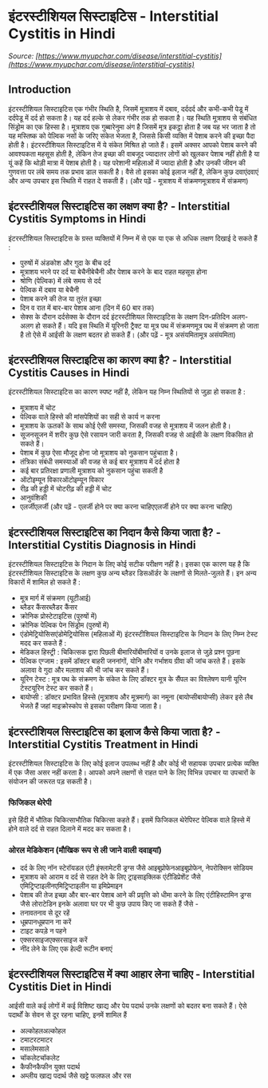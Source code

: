 # इंटरस्टीशियल सिस्टाइटिस - Interstitial Cystitis in Hindi
_Source: [https://www.myupchar.com/disease/interstitial-cystitis](https://www.myupchar.com/disease/interstitial-cystitis)_

## Introduction
इंटरस्टीशियल सिस्टाइटिस एक गंभीर स्थिति है, जिसमें मूत्राशय में दबाव, दर्ददर्द और कभी-कभी पेडू में दर्दपेडू में दर्द हो सकता है। यह दर्द हल्के से लेकर गंभीर तक हो सकता है। यह स्थिति मूत्राशय से संबंधित सिंड्रोम का एक हिस्सा है।
मूत्राशय एक गुब्बारेनुमा अंग है जिसमें मूत्र इकट्ठा होता है जब यह भर जाता है तो यह मस्तिष्क को पेल्विक नसों के ​जरिए संकेत भेजता है, जिससे किसी व्यक्ति में पेशाब करने की इच्छा पैदा होती है।
इंटरस्टीशियल सिस्टाइटिस में ये संकेत मिश्रित हो जाते हैं। इसमें अक्सर आपको पेशाब करने की आवश्यकता महसूस होती है, लेकिन तेज इच्छा की वाबजूद ज्यादातर लोगों को खुलकर पेशाब नहीं होती है या यूं कहें कि थोड़ी मात्रा में पेशाब होती है।
यह परेशानी महिलाओं में ज्यादा होती है और उनकी जीवन की गुणवत्ता पर लंबे समय तक प्रभाव डाल सकती है। वैसे तो इसका कोई इलाज नहीं है, लेकिन कुछ दवाएंदवाएं और अन्य उपचार इस स्थिति में राहत दे सकती हैं।
(और पढ़ें - मूत्राशय में संक्रमणमूत्राशय में संक्रमण)

## इंटरस्टीशियल सिस्टाइटिस का लक्षण क्या है? - Interstitial Cystitis Symptoms in Hindi
इंटरस्टीशियल सिस्टाइटिस के ग्रस्त व्यक्तियों में निम्न में से एक या एक से अधिक लक्षण दिखाई दे सकते हैं :
- पुरुषों में अंडकोश और गुदा के बीच दर्द
- मूत्राशय भरने पर दर्द या बेचैनीबेचैनी और पेशाब करने के बाद राहत महसूस होना
- श्रोणि (पेल्विक) में लंबे समय से दर्द
- पेल्विक में दबाव या बेचैनी
- पेशाब करने की तेज या तुरंत इच्छा
- दिन व रात में बार-बार पेशाब आना (दिन में 60 बार तक)
- सेक्स के दौरान दर्दसेक्स के दौरान दर्द
इंटरस्टीशियल सिस्टाइटिस के लक्षण दिन-प्रतिदिन अलग-अलग हो सकते हैं। यदि इस स्थिति में यूरिनरी ट्रैक्ट या मूत्र पथ में संक्रमणमूत्र पथ में संक्रमण हो जाता है तो ऐसे में आईसी के लक्षण बदतर हो सकते हैं।
(और पढ़ें - मूत्र असंयमितामूत्र असंयमिता)

## इंटरस्टीशियल सिस्टाइटिस का कारण क्या है? - Interstitial Cystitis Causes in Hindi
इंटरस्टीशियल सिस्टाइटिस का कारण स्पष्ट नहीं है, लेकिन यह निम्न स्थितियों से जुड़ा हो सकता है :
- मूत्राशय में चोट
- पेल्विक वाले हिस्से की मांसपेशियों का सही से कार्य न करना
- मूत्राशय के ऊतकों के साथ कोई ऐसी समस्या, जिसकी वजह से मूत्राशय में जलन होती है।
- सूजनसूजन में शरीर कुछ ऐसे रसायन जारी करता है, जिसकी वजह से आईसी के लक्षण विकसित हो सकते हैं।
- पेशाब में कुछ ऐसा मौजूद होना जो मूत्राशय को नुकसान पहुंचाता है।
- तंत्रिका संबंधी समस्याओं की वजह से कई बार मूत्राशय में दर्द होता है
- कई बार प्रतिरक्षा प्रणाली मूत्राशय को नुकसान पहुंचा सकती है
- ऑटोइम्यून विकारऑटोइम्यून विकार
- रीढ़ की हड्डी में चोटरीढ़ की हड्डी में चोट
- आनुवंशिकी
- एलर्जीएलर्जी
(और पढ़ें - एलर्जी होने पर क्या करना चाहिएएलर्जी होने पर क्या करना चाहिए)

## इंटरस्टीशियल सिस्टाइटिस का निदान कैसे किया जाता है? - Interstitial Cystitis Diagnosis in Hindi
इंटरस्टीशियल सिस्टाइटिस के निदान के लिए कोई सटीक परीक्षण नहीं है। इसका एक कारण यह है कि इंटरस्टीशियल सिस्टाइटिस के लक्षण कुछ अन्य ब्लैडर डिसऑर्डर के लक्षणों से मिलते-जुलते हैं। इन अन्य विकारों में शामिल हो सकते हैं :
- मूत्र मार्ग में संक्रमण (यूटीआई)
- ब्लैडर कैंसरब्लैडर कैंसर
- क्रोनिक प्रोस्टेटाइटिस (पुरुषों में)
- क्रोनिक पेल्विक पेन सिंड्रोम (पुरुषों में)
- एंडोमेट्रियोसिसएंडोमेट्रियोसिस (महिलाओं में)
इंटरस्टीशियल सिस्टाइटिस के निदान के लिए निम्न टेस्ट मदद कर सकते हैं :
- मेडिकल हिस्ट्री : चिकित्सक द्वारा पिछली बीमारियोंबीमारियों व उनके इलाज से जुड़े प्रश्न पूछना
- पेल्विक एग्जाम : इसमें डॉक्टर बाहरी जननांगों, योनि और गर्भाशय ग्रीवा की जांच करते हैं। इसके अलावा वे गुदा और मलाशय की भी जांच कर सकते हैं।
- यूरिन टेस्ट : मूत्र पथ के संक्रमण के संकेत के लिए डॉक्टर मूत्र के सैंपल का विश्लेषण यानी यूरिन टेस्टयूरिन टेस्ट कर सकते हैं।
- बायोप्सी : डॉक्टर प्रभावित हिस्से (मूत्राशय और मूत्रमार्ग) का नमूना (बायोप्सीबायोप्सी) लेकर इसे लैब भेजते हैं जहां माइक्रोस्कोप से इसका परीक्षण किया जाता है।

## इंटरस्टीशियल सिस्टाइटिस का इलाज कैसे किया जाता है? - Interstitial Cystitis Treatment in Hindi
इंटरस्टीशियल सिस्टाइटिस के लिए कोई इलाज उपलब्ध नहीं है और कोई भी सहायक उपचार प्रत्येक व्यक्ति में एक जैसा असर नहीं करता है। आपको अपने लक्षणों से राहत पाने के लिए विभिन्न उपचार या उपचारों के संयोजन की जरूरत पड़ सकती है।
### फिजिकल थेरेपी
इसे हिंदी में भौतिक चिकित्साभौतिक चिकित्सा कहते हैं। इसमें फिजिकल थेरेपिस्ट पेल्विक वाले​ हिस्से में होने वाले दर्द से राहत दिलाने में मदद कर सकता है।
### ओरल मेडिकेशन (मौखिक रूप से ली जाने वाली दवाइयां)
- दर्द के लिए नॉन स्टेरॉयडल एंटी इंफ्लामेटरी ड्रग्स जैसे आइबूप्रोफेनआइबूप्रोफेन, नेपरोक्सिन सोडियम
- मूत्राशय को आराम व दर्द से राहत देने के लिए ट्राइसाइक्लिक एंटीडिप्रेशेंट जैसे एमिट्रिप्टाइलीनएमिट्रिप्टाइलीन या इमिप्रेमाइन
- पेशाब की तेज इच्छा और बार-बार पेशाब आने की प्रवृत्ति को धीमा करने के लिए एंटीहिस्टामिन ड्रग्स जैसे लोराटेडिन
इनके अलावा घर पर भी कुछ उपाय किए जा सकते हैं जैसे -
- तनावतनाव से दूर रहें
- धूम्रपानधूम्रपान ना करें
- टाइट कपड़े न पहने
- एक्सरसाइजएक्सरसाइज करें
- नींद लेने के लिए एक हेल्दी रूटीन बनाएं

## इंटरस्टीशियल सिस्टाइटिस में क्या आहार लेना चाहिए - Interstitial Cystitis Diet in Hindi
आईसी वाले कई लोगों में कई विशिष्ट खाद्य और पेय पदार्थ उनके लक्षणों को बदतर बना सकते हैं। ऐसे पदार्थों के सेवन से दूर रहना चाहिए, इनमें शामिल हैं
- अल्कोहलअल्कोहल
- टमाटरटमाटर
- मसालेमसाले
- चॉकलेटचॉकलेट
- कैफीनकैफीन युक्त पदार्थ
- अम्लीय खाद्य पदार्थ जैसे खट्टे फलफल और रस

